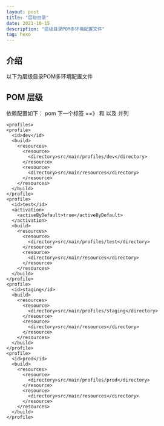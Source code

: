 ```yaml
---
layout: post
title: "层级目录"
date: 2021-10-15
description: "层级目录POM多环境配置文件"
tag: hexo
---   
```

## 介绍
以下为层级目录POM多环境配置文件

## POM 层级
依赖配置如下：
pom <project> 下一个标签 <profiles>  ==》 和 <dependencies> 以及 <build> 并列


    <profiles>
    <profile>
      <id>dev</id>
      <build>
        <resources>
          <resource>
            <directory>src/main/profiles/dev</directory>
          </resource>
          <resource>
            <directory>src/main/resources</directory>
          </resource>
        </resources>
      </build>
    </profile>
    <profile>
      <id>test</id>
      <activation>
        <activeByDefault>true</activeByDefault>
      </activation>
      <build>
        <resources>
          <resource>
            <directory>src/main/profiles/test</directory>
          </resource>
          <resource>
            <directory>src/main/resources</directory>
          </resource>
        </resources>
      </build>
    </profile>
    <profile>
      <id>staging</id>
      <build>
        <resources>
          <resource>
            <directory>src/main/profiles/staging</directory>
          </resource>
          <resource>
            <directory>src/main/resources</directory>
          </resource>
        </resources>
      </build>
    </profile>
    <profile>
      <id>prod</id>
      <build>
        <resources>
          <resource>
            <directory>src/main/profiles/prod</directory>
          </resource>
          <resource>
            <directory>src/main/resources</directory>
          </resource>
        </resources>
      </build>
    </profile>
  </profiles>